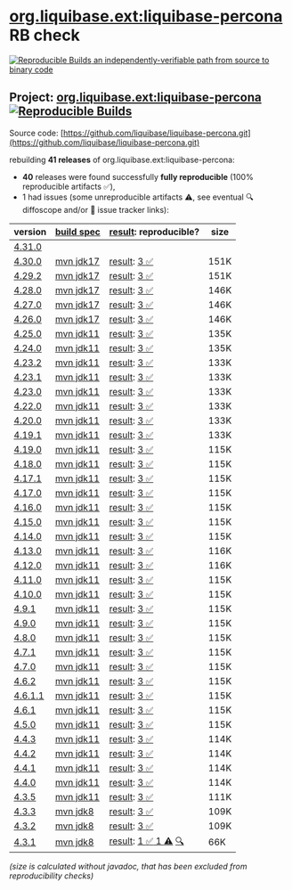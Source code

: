 [org.liquibase.ext:liquibase-percona](https://central.sonatype.com/artifact/org.liquibase.ext/liquibase-percona/versions) RB check
=======

[![Reproducible Builds](https://reproducible-builds.org/images/logos/rb.svg) an independently-verifiable path from source to binary code](https://reproducible-builds.org/)

## Project: [org.liquibase.ext:liquibase-percona](https://central.sonatype.com/artifact/org.liquibase.ext/liquibase-percona/versions) [![Reproducible Builds](https://img.shields.io/endpoint?url=https://raw.githubusercontent.com/jvm-repo-rebuild/reproducible-central/master/content/org/liquibase/ext/liquibase-percona/badge.json)](https://github.com/jvm-repo-rebuild/reproducible-central/blob/master/content/org/liquibase/ext/liquibase-percona/README.md)

Source code: [https://github.com/liquibase/liquibase-percona.git](https://github.com/liquibase/liquibase-percona.git)

rebuilding **41 releases** of org.liquibase.ext:liquibase-percona:
- **40** releases were found successfully **fully reproducible** (100% reproducible artifacts :white_check_mark:),
- 1 had issues (some unreproducible artifacts :warning:, see eventual :mag: diffoscope and/or :memo: issue tracker links):

| version | [build spec](/BUILDSPEC.md) | [result](https://reproducible-builds.org/docs/jvm/): reproducible? | size |
| -- | --------- | ------ | -- |
| [4.31.0](https://central.sonatype.com/artifact/org.liquibase.ext/liquibase-percona/4.31.0/pom) | | | |
| [4.30.0](https://central.sonatype.com/artifact/org.liquibase.ext/liquibase-percona/4.30.0/pom) | [mvn jdk17](liquibase-percona-4.30.0.buildspec) | [result](liquibase-percona-4.30.0.buildinfo): [3 :white_check_mark: ](liquibase-percona-4.30.0.buildcompare) | 151K |
| [4.29.2](https://central.sonatype.com/artifact/org.liquibase.ext/liquibase-percona/4.29.2/pom) | [mvn jdk17](liquibase-percona-4.29.2.buildspec) | [result](liquibase-percona-4.29.2.buildinfo): [3 :white_check_mark: ](liquibase-percona-4.29.2.buildcompare) | 151K |
| [4.28.0](https://central.sonatype.com/artifact/org.liquibase.ext/liquibase-percona/4.28.0/pom) | [mvn jdk17](liquibase-percona-4.28.0.buildspec) | [result](liquibase-percona-4.28.0.buildinfo): [3 :white_check_mark: ](liquibase-percona-4.28.0.buildcompare) | 146K |
| [4.27.0](https://central.sonatype.com/artifact/org.liquibase.ext/liquibase-percona/4.27.0/pom) | [mvn jdk17](liquibase-percona-4.27.0.buildspec) | [result](liquibase-percona-4.27.0.buildinfo): [3 :white_check_mark: ](liquibase-percona-4.27.0.buildcompare) | 146K |
| [4.26.0](https://central.sonatype.com/artifact/org.liquibase.ext/liquibase-percona/4.26.0/pom) | [mvn jdk17](liquibase-percona-4.26.0.buildspec) | [result](liquibase-percona-4.26.0.buildinfo): [3 :white_check_mark: ](liquibase-percona-4.26.0.buildcompare) | 146K |
| [4.25.0](https://central.sonatype.com/artifact/org.liquibase.ext/liquibase-percona/4.25.0/pom) | [mvn jdk11](liquibase-percona-4.25.0.buildspec) | [result](liquibase-percona-4.25.0.buildinfo): [3 :white_check_mark: ](liquibase-percona-4.25.0.buildcompare) | 135K |
| [4.24.0](https://central.sonatype.com/artifact/org.liquibase.ext/liquibase-percona/4.24.0/pom) | [mvn jdk11](liquibase-percona-4.24.0.buildspec) | [result](liquibase-percona-4.24.0.buildinfo): [3 :white_check_mark: ](liquibase-percona-4.24.0.buildcompare) | 135K |
| [4.23.2](https://central.sonatype.com/artifact/org.liquibase.ext/liquibase-percona/4.23.2/pom) | [mvn jdk11](liquibase-percona-4.23.2.buildspec) | [result](liquibase-percona-4.23.2.buildinfo): [3 :white_check_mark: ](liquibase-percona-4.23.2.buildcompare) | 133K |
| [4.23.1](https://central.sonatype.com/artifact/org.liquibase.ext/liquibase-percona/4.23.1/pom) | [mvn jdk11](liquibase-percona-4.23.1.buildspec) | [result](liquibase-percona-4.23.1.buildinfo): [3 :white_check_mark: ](liquibase-percona-4.23.1.buildcompare) | 133K |
| [4.23.0](https://central.sonatype.com/artifact/org.liquibase.ext/liquibase-percona/4.23.0/pom) | [mvn jdk11](liquibase-percona-4.23.0.buildspec) | [result](liquibase-percona-4.23.0.buildinfo): [3 :white_check_mark: ](liquibase-percona-4.23.0.buildcompare) | 133K |
| [4.22.0](https://central.sonatype.com/artifact/org.liquibase.ext/liquibase-percona/4.22.0/pom) | [mvn jdk11](liquibase-percona-4.22.0.buildspec) | [result](liquibase-percona-4.22.0.buildinfo): [3 :white_check_mark: ](liquibase-percona-4.22.0.buildcompare) | 133K |
| [4.20.0](https://central.sonatype.com/artifact/org.liquibase.ext/liquibase-percona/4.20.0/pom) | [mvn jdk11](liquibase-percona-4.20.0.buildspec) | [result](liquibase-percona-4.20.0.buildinfo): [3 :white_check_mark: ](liquibase-percona-4.20.0.buildcompare) | 133K |
| [4.19.1](https://central.sonatype.com/artifact/org.liquibase.ext/liquibase-percona/4.19.1/pom) | [mvn jdk11](liquibase-percona-4.19.1.buildspec) | [result](liquibase-percona-4.19.1.buildinfo): [3 :white_check_mark: ](liquibase-percona-4.19.1.buildcompare) | 133K |
| [4.19.0](https://central.sonatype.com/artifact/org.liquibase.ext/liquibase-percona/4.19.0/pom) | [mvn jdk11](liquibase-percona-4.19.0.buildspec) | [result](liquibase-percona-4.19.0.buildinfo): [3 :white_check_mark: ](liquibase-percona-4.19.0.buildcompare) | 115K |
| [4.18.0](https://central.sonatype.com/artifact/org.liquibase.ext/liquibase-percona/4.18.0/pom) | [mvn jdk11](liquibase-percona-4.18.0.buildspec) | [result](liquibase-percona-4.18.0.buildinfo): [3 :white_check_mark: ](liquibase-percona-4.18.0.buildcompare) | 115K |
| [4.17.1](https://central.sonatype.com/artifact/org.liquibase.ext/liquibase-percona/4.17.1/pom) | [mvn jdk11](liquibase-percona-4.17.1.buildspec) | [result](liquibase-percona-4.17.1.buildinfo): [3 :white_check_mark: ](liquibase-percona-4.17.1.buildcompare) | 115K |
| [4.17.0](https://central.sonatype.com/artifact/org.liquibase.ext/liquibase-percona/4.17.0/pom) | [mvn jdk11](liquibase-percona-4.17.0.buildspec) | [result](liquibase-percona-4.17.0.buildinfo): [3 :white_check_mark: ](liquibase-percona-4.17.0.buildcompare) | 115K |
| [4.16.0](https://central.sonatype.com/artifact/org.liquibase.ext/liquibase-percona/4.16.0/pom) | [mvn jdk11](liquibase-percona-4.16.0.buildspec) | [result](liquibase-percona-4.16.0.buildinfo): [3 :white_check_mark: ](liquibase-percona-4.16.0.buildcompare) | 115K |
| [4.15.0](https://central.sonatype.com/artifact/org.liquibase.ext/liquibase-percona/4.15.0/pom) | [mvn jdk11](liquibase-percona-4.15.0.buildspec) | [result](liquibase-percona-4.15.0.buildinfo): [3 :white_check_mark: ](liquibase-percona-4.15.0.buildcompare) | 115K |
| [4.14.0](https://central.sonatype.com/artifact/org.liquibase.ext/liquibase-percona/4.14.0/pom) | [mvn jdk11](liquibase-percona-4.14.0.buildspec) | [result](liquibase-percona-4.14.0.buildinfo): [3 :white_check_mark: ](liquibase-percona-4.14.0.buildcompare) | 115K |
| [4.13.0](https://central.sonatype.com/artifact/org.liquibase.ext/liquibase-percona/4.13.0/pom) | [mvn jdk11](liquibase-percona-4.13.0.buildspec) | [result](liquibase-percona-4.13.0.buildinfo): [3 :white_check_mark: ](liquibase-percona-4.13.0.buildcompare) | 116K |
| [4.12.0](https://central.sonatype.com/artifact/org.liquibase.ext/liquibase-percona/4.12.0/pom) | [mvn jdk11](liquibase-percona-4.12.0.buildspec) | [result](liquibase-percona-4.12.0.buildinfo): [3 :white_check_mark: ](liquibase-percona-4.12.0.buildcompare) | 116K |
| [4.11.0](https://central.sonatype.com/artifact/org.liquibase.ext/liquibase-percona/4.11.0/pom) | [mvn jdk11](liquibase-percona-4.11.0.buildspec) | [result](liquibase-percona-4.11.0.buildinfo): [3 :white_check_mark: ](liquibase-percona-4.11.0.buildcompare) | 115K |
| [4.10.0](https://central.sonatype.com/artifact/org.liquibase.ext/liquibase-percona/4.10.0/pom) | [mvn jdk11](liquibase-percona-4.10.0.buildspec) | [result](liquibase-percona-4.10.0.buildinfo): [3 :white_check_mark: ](liquibase-percona-4.10.0.buildcompare) | 115K |
| [4.9.1](https://central.sonatype.com/artifact/org.liquibase.ext/liquibase-percona/4.9.1/pom) | [mvn jdk11](liquibase-percona-4.9.1.buildspec) | [result](liquibase-percona-4.9.1.buildinfo): [3 :white_check_mark: ](liquibase-percona-4.9.1.buildcompare) | 115K |
| [4.9.0](https://central.sonatype.com/artifact/org.liquibase.ext/liquibase-percona/4.9.0/pom) | [mvn jdk11](liquibase-percona-4.9.0.buildspec) | [result](liquibase-percona-4.9.0.buildinfo): [3 :white_check_mark: ](liquibase-percona-4.9.0.buildcompare) | 115K |
| [4.8.0](https://central.sonatype.com/artifact/org.liquibase.ext/liquibase-percona/4.8.0/pom) | [mvn jdk11](liquibase-percona-4.8.0.buildspec) | [result](liquibase-percona-4.8.0.buildinfo): [3 :white_check_mark: ](liquibase-percona-4.8.0.buildcompare) | 115K |
| [4.7.1](https://central.sonatype.com/artifact/org.liquibase.ext/liquibase-percona/4.7.1/pom) | [mvn jdk11](liquibase-percona-4.7.1.buildspec) | [result](liquibase-percona-4.7.1.buildinfo): [3 :white_check_mark: ](liquibase-percona-4.7.1.buildcompare) | 115K |
| [4.7.0](https://central.sonatype.com/artifact/org.liquibase.ext/liquibase-percona/4.7.0/pom) | [mvn jdk11](liquibase-percona-4.7.0.buildspec) | [result](liquibase-percona-4.7.0.buildinfo): [3 :white_check_mark: ](liquibase-percona-4.7.0.buildcompare) | 115K |
| [4.6.2](https://central.sonatype.com/artifact/org.liquibase.ext/liquibase-percona/4.6.2/pom) | [mvn jdk11](liquibase-percona-4.6.2.buildspec) | [result](liquibase-percona-4.6.2.buildinfo): [3 :white_check_mark: ](liquibase-percona-4.6.2.buildcompare) | 115K |
| [4.6.1.1](https://central.sonatype.com/artifact/org.liquibase.ext/liquibase-percona/4.6.1.1/pom) | [mvn jdk11](liquibase-percona-4.6.1.1.buildspec) | [result](liquibase-percona-4.6.1.1.buildinfo): [3 :white_check_mark: ](liquibase-percona-4.6.1.1.buildcompare) | 115K |
| [4.6.1](https://central.sonatype.com/artifact/org.liquibase.ext/liquibase-percona/4.6.1/pom) | [mvn jdk11](liquibase-percona-4.6.1.buildspec) | [result](liquibase-percona-4.6.1.buildinfo): [3 :white_check_mark: ](liquibase-percona-4.6.1.buildcompare) | 115K |
| [4.5.0](https://central.sonatype.com/artifact/org.liquibase.ext/liquibase-percona/4.5.0/pom) | [mvn jdk11](liquibase-percona-4.5.0.buildspec) | [result](liquibase-percona-4.5.0.buildinfo): [3 :white_check_mark: ](liquibase-percona-4.5.0.buildcompare) | 115K |
| [4.4.3](https://central.sonatype.com/artifact/org.liquibase.ext/liquibase-percona/4.4.3/pom) | [mvn jdk11](liquibase-percona-4.4.3.buildspec) | [result](liquibase-percona-4.4.3.buildinfo): [3 :white_check_mark: ](liquibase-percona-4.4.3.buildcompare) | 114K |
| [4.4.2](https://central.sonatype.com/artifact/org.liquibase.ext/liquibase-percona/4.4.2/pom) | [mvn jdk11](liquibase-percona-4.4.2.buildspec) | [result](liquibase-percona-4.4.2.buildinfo): [3 :white_check_mark: ](liquibase-percona-4.4.2.buildcompare) | 114K |
| [4.4.1](https://central.sonatype.com/artifact/org.liquibase.ext/liquibase-percona/4.4.1/pom) | [mvn jdk11](liquibase-percona-4.4.1.buildspec) | [result](liquibase-percona-4.4.1.buildinfo): [3 :white_check_mark: ](liquibase-percona-4.4.1.buildcompare) | 114K |
| [4.4.0](https://central.sonatype.com/artifact/org.liquibase.ext/liquibase-percona/4.4.0/pom) | [mvn jdk11](liquibase-percona-4.4.0.buildspec) | [result](liquibase-percona-4.4.0.buildinfo): [3 :white_check_mark: ](liquibase-percona-4.4.0.buildcompare) | 114K |
| [4.3.5](https://central.sonatype.com/artifact/org.liquibase.ext/liquibase-percona/4.3.5/pom) | [mvn jdk11](liquibase-percona-4.3.5.buildspec) | [result](liquibase-percona-4.3.5.buildinfo): [3 :white_check_mark: ](liquibase-percona-4.3.5.buildcompare) | 111K |
| [4.3.3](https://central.sonatype.com/artifact/org.liquibase.ext/liquibase-percona/4.3.3/pom) | [mvn jdk8](liquibase-percona-4.3.3.buildspec) | [result](liquibase-percona-4.3.3.buildinfo): [3 :white_check_mark: ](liquibase-percona-4.3.3.buildcompare) | 109K |
| [4.3.2](https://central.sonatype.com/artifact/org.liquibase.ext/liquibase-percona/4.3.2/pom) | [mvn jdk8](liquibase-percona-4.3.2.buildspec) | [result](liquibase-percona-4.3.2.buildinfo): [3 :white_check_mark: ](liquibase-percona-4.3.2.buildcompare) | 109K |
| [4.3.1](https://central.sonatype.com/artifact/org.liquibase.ext/liquibase-percona/4.3.1/pom) | [mvn jdk8](liquibase-percona-4.3.1.buildspec) | [result](liquibase-percona-4.3.1.buildinfo): [1 :white_check_mark:  1 :warning:](liquibase-percona-4.3.1.buildcompare) [:mag:](https://github.com/jvm-repo-rebuild/reproducible-central/blob/master/content/org/liquibase/ext/liquibase-percona/liquibase-percona-4.3.1.diffoscope) | 66K |

<i>(size is calculated without javadoc, that has been excluded from reproducibility checks)</i>

